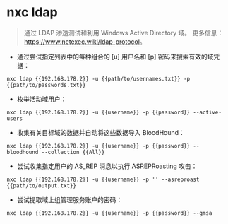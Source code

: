 # nxc ldap

> 通过 LDAP 渗透测试和利用 Windows Active Directory 域。
> 更多信息：<https://www.netexec.wiki/ldap-protocol>。

- 通过尝试指定列表中的每种组合的 [u] 用户名和 [p] 密码来搜索有效的域凭据：

`nxc ldap {{192.168.178.2}} -u {{path/to/usernames.txt}} -p {{path/to/passwords.txt}}`

- 枚举活动域用户：

`nxc ldap {{192.168.178.2}} -u {{username}} -p {{password}} --active-users`

- 收集有关目标域的数据并自动将这些数据导入 BloodHound：

`nxc ldap {{192.168.178.2}} -u {{username}} -p {{password}} --bloodhound --collection {{All}}`

- 尝试收集指定用户的 AS_REP 消息以执行 ASREPRoasting 攻击：

`nxc ldap {{192.168.178.2}} -u {{username}} -p '' --asreproast {{path/to/output.txt}}`

- 尝试提取域上组管理服务账户的密码：

`nxc ldap {{192.168.178.2}} -u {{username}} -p {{password}} --gmsa`
